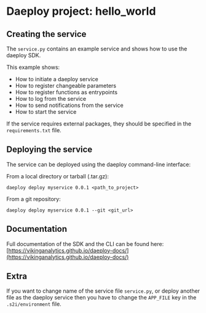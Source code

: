 # Daeploy project: hello_world

## Creating the service

The ```service.py``` contains an example service and shows how to use the daeploy SDK.

This example shows:

- How to initiate a daeploy service
- How to register changeable parameters
- How to register functions as entrypoints
- How to log from the service
- How to send notifications from the service
- How to start the service

If the service requires external packages, they should be specified in the `requirements.txt` file.

## Deploying the service

The service can be deployed using the daeploy command-line interface:

From a local directory or tarball (.tar.gz):

```daeploy deploy myservice 0.0.1 <path_to_project>```

From a git repository:

```daeploy deploy myservice 0.0.1 --git <git_url>```

## Documentation

Full documentation of the SDK and the CLI can be found here: [https://vikinganalytics.github.io/daeploy-docs/](https://vikinganalytics.github.io/daeploy-docs/)

## Extra

If you want to change name of the service file ```service.py```, or deploy another file as the
daeploy service then you have to change the ```APP_FILE``` key in the ```.s2i/environment``` file.
